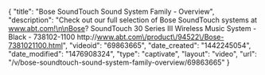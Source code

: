 {
    "title": "Bose SoundTouch Sound System Family - Overview",
    "description": "Check out our full selection of Bose SoundTouch systems at www.abt.com!\n\nBose? SoundTouch 30 Series III Wireless Music System - Black - 738102-1100 http:\/\/www.abt.com\/product\/94522\/Bose-7381021100.html",
    "videoid": "69863665",
    "date_created": "1442245054",
    "date_modified": "1476908324",
    "type": "captivate",
    "layout": "video",
    "url": "\/v\/bose-soundtouch-sound-system-family-overview\/69863665"
}